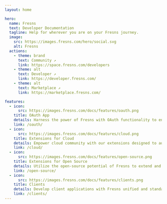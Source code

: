 ```yaml
---
layout: home

hero:
  name: Fresns
  text: Developer Documentation
  tagline: Help for wherever you are on your Fresns journey.
  image:
    src: https://images.fresns.com/hero/social.svg
    alt: Fresns
  actions:
    - theme: brand
      text: Community ↗
      link: https://space.fresns.com/developers
    - theme: alt
      text: Developer ↗
      link: https://developer.fresns.com/
    - theme: alt
      text: Marketplace ↗
      link: https://marketplace.fresns.com/

features:
  - icon: 
      src: https://images.fresns.com/docs/features/oauth.png
    title: OAuth App
    details: Harness the power of Fresns with OAuth functionality to enhance your applications. Enable Fresns account logins to streamline authentication and fortify cross-platform connectivity for users.
    link: /oauth/
  - icon: 
      src: https://images.fresns.com/docs/features/cloud.png
    title: Extensions for Cloud
    details: Empower cloud community with our extensions designed to augment cloud service capabilities. These tools provide a robust foundation for users to innovate and expand upon cloud functionalities.
    link: /cloud/
  - icon: 
      src: https://images.fresns.com/docs/features/open-source.png
    title: Extensions for Open Source
    details: Utilize the open-source potential of Fresns to extend and fortify its core capabilities. Our framework offers developer the flexibility to enhance the community experience and add personalized functionality.
    link: /open-source/
  - icon: 
      src: https://images.fresns.com/docs/features/clients.png
    title: Clients
    details: Develop client applications with Fresns unified and standardized APIs. Craft applications suited for various environments with a single development effort, ensuring compatibility and developer efficiency.
    link: /clients/
---
```

